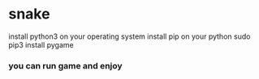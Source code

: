 # snake
install python3 on your operating system
install pip on your python
sudo pip3 install pygame
### you can run game and enjoy 
